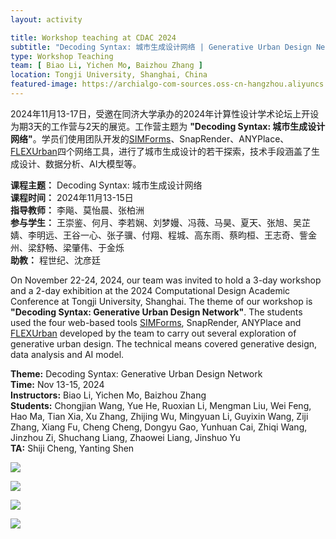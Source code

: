 ```yaml
---
layout: activity

title: Workshop teaching at CDAC 2024
subtitle: "Decoding Syntax: 城市生成设计网络 | Generative Urban Design Network"
type: Workshop Teaching
team: [ Biao Li, Yichen Mo, Baizhou Zhang ]
location: Tongji University, Shanghai, China
featured-image: https://archialgo-com-sources.oss-cn-hangzhou.aliyuncs.com/images/202411201810480.png
---
```


2024年11月13-17日，受邀在同济大学承办的2024年计算性设计学术论坛上开设为期3天的工作营与2天的展览。工作营主题为
**"Decoding Syntax: 城市生成设计网络"**。学员们使用团队开发的[SIMForms](../projects/2023-10-12-simforms)、SnapRender、ANYPlace、[FLEXUrban](../projects/2024-11-13-flexurban)四个网络工具，进行了城市生成设计的若干探索，技术手段涵盖了生成设计、数据分析、AI大模型等。

**课程主题：** Decoding Syntax: 城市生成设计网络  
**课程时间：** 2024年11月13-15日   
**指导教师：** 李飚、莫怡晨、张柏洲  
**参与学生：** 王崇鉴、何月、李若娴、刘梦嫚、冯薇、马昊、夏天、张旭、吴芷婧、李明远、王谷一心、张子骥、付翔、程城、高东雨、蔡昀桓、王志奇、訾金州、梁舒畅、梁肇伟、于金烁  
**助教：** 程世纪、沈彦廷

On November 22-24, 2024, our team was invited to hold a 3-day workshop and a 2-day exhibition at the 2024 Computational
Design Academic Conference at Tongji University, Shanghai. The theme of our workshop is **"Decoding Syntax: Generative
Urban Design Network"**. The students used the four web-based tools [SIMForms](../projects/2023-10-12-simforms), SnapRender, ANYPlace and [FLEXUrban](../projects/2024-11-13-flexurban) developed by the team to carry out several exploration of generative urban design. The technical means covered generative design, data analysis and AI model.

**Theme:** Decoding Syntax: Generative Urban Design Network  
**Time:** Nov 13-15, 2024  
**Instructors:** Biao Li, Yichen Mo, Baizhou Zhang  
**Students:** Chongjian Wang, Yue He, Ruoxian Li, Mengman Liu, Wei Feng, Hao Ma, Tian Xia, Xu Zhang, Zhijing Wu, Mingyuan Li, Guyixin Wang, Ziji Zhang, Xiang Fu, Cheng Cheng, Dongyu Gao, Yunhuan Cai, Zhiqi Wang, Jinzhou Zi, Shuchang Liang, Zhaowei Liang, Jinshuo Yu  
**TA:** Shiji Cheng, Yanting Shen


![](https://archialgo-com-sources.oss-cn-hangzhou.aliyuncs.com/images/202411201811675.png)

![](https://zbz-personal-1325539134.cos.ap-shanghai.myqcloud.com/image/Img_0263_1.JPG)

![](https://archialgo-com-sources.oss-cn-hangzhou.aliyuncs.com/images/202411181007232.jpeg)

![](https://archialgo-com-sources.oss-cn-hangzhou.aliyuncs.com/images/202411181006257.jpeg)